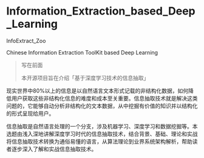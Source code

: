 # Information_Extraction_based_Deep_Learning
InfoExtract_Zoo

Chinese Information Extraction ToolKit based Deep Learning 

> 写在前面
>
> 本开源项目旨在介绍「基于深度学习技术的信息抽取」

现实世界中80%以上的信息是以自然语言文本形式记载的非结构化数据，如何降低用户获取这些非结构化信息的难度和成本至关重要。信息抽取技术就是解决这类问题的，它能够自动分析非结构化的文本数据，从中挖掘有价值的知识并以结构化的形式呈现给用户。

信息抽取是自然语言处理的一个分支，涉及机器学习、深度学习和数据挖掘等。本选题由浅入深地讲解深度学习时代的信息抽取技术，结合背景、基础、理论和实战将信息抽取技术转换为通俗易懂的语言，从算法理论到业界系统架构解析，帮助读者逐步深入了解和实战信息抽取技术。



